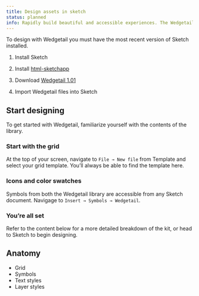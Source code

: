 ```yaml
---
title: Design assets in sketch
status: planned
info: Rapidly build beautiful and accessible experiences. The Wedgetail kit contains all resources you need to get started.
---
```


To design with Wedgetail you must have the most recent version of Sketch installed.

1. Install Sketch

2. Install [html-sketchapp](https://github.com/html-sketchapp/html-sketchapp/releases/)

3. Download [Wedgetail 1.01](sketch/page.asketch.json)

4. Import Wedgetail files into Sketch

## Start designing

To get started with Wedgetail, familiarize yourself with the contents of the library.

### Start with the grid

At the top of your screen, navigate to `File → New file` from Template and select your grid template. You’ll always be able to find the template here.

### Icons and color swatches

Symbols from both the Wedgetail library are accessible from any Sketch document. Navigage to `Insert → Symbols → Wedgetail`.

### You’re all set

Refer to the content below for a more detailed breakdown of the kit, or head to Sketch to begin designing.


## Anatomy

- Grid
- Symbols
- Text styles
- Layer styles